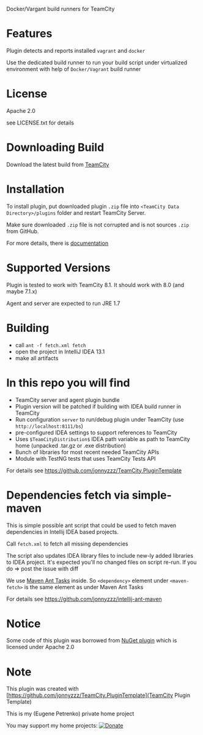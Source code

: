 Docker/Vargant build runners for TeamCityFeatures========Plugin detects and reports installed ```vagrant``` and ```docker```Use the dedicated build runner to run your build script under virtualized environmentwith help of ```Docker/Vagrant``` build runnerLicense==========Apache 2.0see LICENSE.txt for detailsDownloading Build=================Download the latest build from [TeamCity](http://teamcity.jetbrains.com/viewType.html?buildTypeId=TeamCityVirtual_Build)Installation============To install plugin, put downloaded plugin `.zip` file into `<TeamCity Data Directory>/plugins` folder and restart TeamCity Server.Make sure downloaded `.zip` file is not corrupted and is not sources `.zip` from GitHub.For more details, there is [documentation](http://confluence.jetbrains.net/display/TCD7/Installing+Additional+Plugins)Supported Versions==================Plugin is tested to work with TeamCity 8.1.It should work with 8.0 (and maybe 7.1.x)Agent and server are expected to run JRE 1.7Building========  - call ```ant -f fetch.xml fetch```  - open the project in IntelliJ IDEA 13.1  - make all artifactsIn this repo you will find=============================- TeamCity server and agent plugin bundle- Plugin version will be patched if building with IDEA build runner in TeamCity- Run configuration `server` to run/debug plugin under TeamCity (use `http://localhost:8111/bs`)- pre-configured IDEA settings to support references to TeamCity- Uses `$TeamCityDistribution$` IDEA path variable as path to TeamCity home (unpacked .tar.gz or .exe distribution)- Bunch of libraries for most recent needed TeamCity APIs- Module with TestNG tests that uses TeamCity Tests APIFor details see https://github.com/jonnyzzz/TeamCity.PluginTemplateDependencies fetch via simple-maven===================================This is simple possible ant script that could be used to fetch maven dependencies in Intellij IDEA based projects.Call ```fetch.xml``` to fetch all missing dependenciesThe script also updates IDEA library files to include new-ly added libraries to IDEA project.It's expected you'll no changed files on script re-run. If you do => post the issue with diff We use  [Maven Ant Tasks](http://maven.apache.org/ant-tasks/examples/dependencies.html)inside. So `<dependency>` element under `<maven-fetch>` is the sameelement as under Maven Ant TasksFor details see https://github.com/jonnyzzz/intellij-ant-mavenNotice======Some code of this plugin was borrowed from [NuGet plugin](https://github.com/JetBrains/teamcity-nuget-support/)which is licensed under Apache 2.0Note====This plugin was created with [https://github.com/jonnyzzz/TeamCity.PluginTemplate](TeamCity Plugin Template)This is my (Eugene Petrenko) private home projectYou may support my home projects:[![Donate](https://www.paypalobjects.com/en_US/i/btn/btn_donate_LG.gif)](https://www.paypal.com/cgi-bin/webscr?cmd=_s-xclick&hosted_button_id=Y94ALDEKVZT3Y)